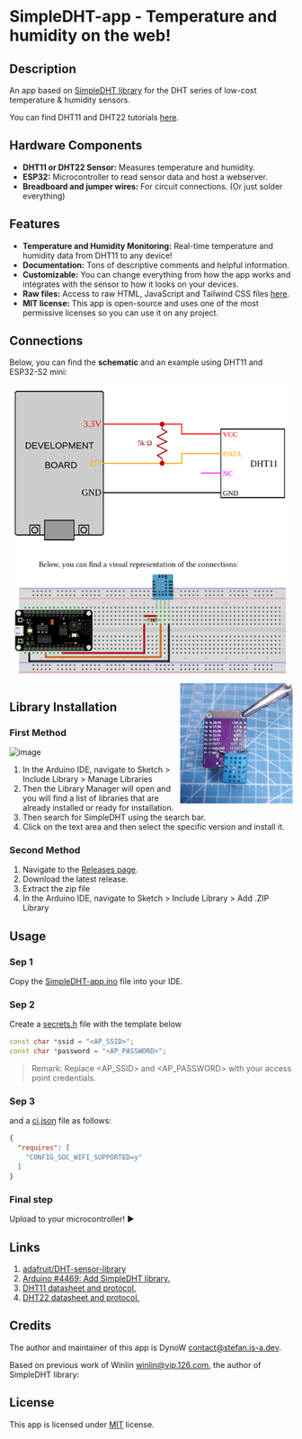 # SimpleDHT-app - Temperature and humidity on the web!

## Description

An app based on [SimpleDHT library](https://github.com/winlinvip/SimpleDHT) for the DHT series of low-cost temperature & humidity sensors.

You can find DHT11 and DHT22 tutorials [here](https://learn.adafruit.com/dht).

## Hardware Components

- **DHT11 or DHT22 Sensor:** Measures temperature and humidity.
- **ESP32:** Microcontroller to read sensor data and host a webserver.
- **Breadboard and jumper wires:** For circuit connections. (Or just solder everything)

## Features

- **Temperature and Humidity Monitoring:** Real-time temperature and humidity data from DHT11 to any device!
- **Documentation:** Tons of descriptive comments and helpful information.
- **Customizable:** You can change everything from how the app works and integrates with the sensor to how it looks on your devices.
- **Raw files:** Access to raw HTML, JavaScript and Tailwind CSS files [here](https://github.com/DynoW/SimpleDHT-app/blob/main/raw).
- **MIT license:** This app is open-source and uses one of the most permissive licenses so you can use it on any project.

## Connections

Below, you can find the **schematic** and an example using DHT11 and ESP32-S2 mini:

<img alt="schematic" src="/photos/schematic.png" width="600px" /><img align="right" alt="example" src="/photos/example.jpg" width="200px"/>

## Library Installation

### First Method

![image](https://user-images.githubusercontent.com/36513474/68069796-09e62200-fd87-11e9-81e0-dc75e38efed0.png)

1. In the Arduino IDE, navigate to Sketch > Include Library > Manage Libraries
1. Then the Library Manager will open and you will find a list of libraries that are already installed or ready for installation.
1. Then search for SimpleDHT using the search bar.
1. Click on the text area and then select the specific version and install it.

### Second Method

1. Navigate to the [Releases page](https://github.com/winlinvip/SimpleDHT/releases).
1. Download the latest release.
1. Extract the zip file
1. In the Arduino IDE, navigate to Sketch > Include Library > Add .ZIP Library

## Usage

### Sep 1

Copy the [SimpleDHT-app.ino](https://github.com/DynoW/SimpleDHT-app/blob/main/SimpleDHT-app.ino) file into your IDE.

### Sep 2

Create a [secrets.h](https://github.com/DynoW/SimpleDHT-app/blob/main/secrets.h) file with the template below

```cpp
const char *ssid = "<AP_SSID>";
const char *password = "<AP_PASSWORD>";
```

> Remark: Replace <AP_SSID> and <AP_PASSWORD> with your access point credentials.

### Sep 3

and a [ci.json](https://github.com/DynoW/SimpleDHT-app/blob/main/ci.json) file as follows:

```json
{
  "requires": [
    "CONFIG_SOC_WIFI_SUPPORTED=y"
  ]
}
```

### Final step

Upload to your microcontroller! ▶️

## Links

1. [adafruit/DHT-sensor-library](https://github.com/adafruit/DHT-sensor-library)
2. [Arduino #4469: Add SimpleDHT library.](https://github.com/arduino/Arduino/issues/4469)
3. [DHT11 datasheet and protocol.](https://www.mouser.com/datasheet/2/758/DHT11-Technical-Data-Sheet-Translated-Version-1143054.pdf)
4. [DHT22 datasheet and protocol.](https://www.sparkfun.com/datasheets/Sensors/Temperature/DHT22.pdf)

## Credits

The author and maintainer of this app is DynoW <contact@stefan.is-a.dev>.

Based on previous work of Winlin <winlin@vip.126.com>, the author of SimpleDHT library:

## License

This app is licensed under [MIT](https://github.com/DynoW/SimpleDHT-app/blob/master/LICENSE) license.
